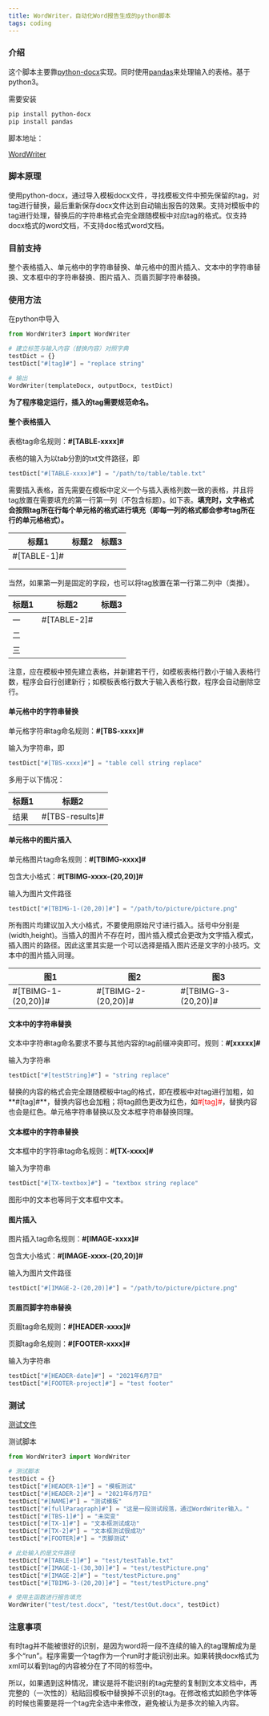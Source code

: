 ```yaml
---
title: WordWriter，自动化Word报告生成的python脚本
tags: coding
---
```


### 介绍

这个脚本主要靠[python-docx](https://python-docx.readthedocs.io/en/latest/)实现。同时使用[pandas](https://www.pypandas.cn/)来处理输入的表格。基于python3。

需要安装
```bash
pip install python-docx
pip install pandas
```

脚本地址：

[WordWriter](https://github.com/pzweuj/WordWriter)



### 脚本原理

使用python-docx，通过导入模板docx文件，寻找模板文件中预先保留的tag，对tag进行替换，最后重新保存docx文件达到自动输出报告的效果。支持对模板中的tag进行处理，替换后的字符串格式会完全跟随模板中对应tag的格式。仅支持docx格式的word文档，不支持doc格式word文档。



### 目前支持

整个表格插入、单元格中的字符串替换、单元格中的图片插入、文本中的字符串替换、文本框中的字符串替换、图片插入、页眉页脚字符串替换。



### 使用方法

在python中导入
```python
from WordWriter3 import WordWriter

# 建立标签与输入内容（替换内容）对照字典
testDict = {}
testDict["#[tag]#"] = "replace string"

# 输出
WordWriter(templateDocx, outputDocx, testDict)
```



**为了程序稳定运行，插入的tag需要规范命名。**



#### 整个表格插入

表格tag命名规则：**#[TABLE-xxxx]#**

表格的输入为以tab分割的txt文件路径，即

```python
testDict["#[TABLE-xxxx]#"] = "/path/to/table/table.txt"
```



需要插入表格，首先需要在模板中定义一个与插入表格列数一致的表格，并且将tag放置在需要填充的第一行第一列（不包含标题）。如下表。**填充时，文字格式会按照tag所在行每个单元格的格式进行填充（即每一列的格式都会参考tag所在行的单元格格式）。**

| 标题1       | 标题2 | 标题3 |
| ----------- | ----- | ----- |
| #[TABLE-1]# |       |       |
|             |       |       |
|             |       |       |



当然，如果第一列是固定的字段，也可以将tag放置在第一行第二列中（类推）。

| 标题1 | 标题2       | 标题3 |
| ----- | ----------- | ----- |
| 一    | #[TABLE-2]# |       |
| 二    |             |       |
| 三    |             |       |

注意，应在模板中预先建立表格，并新建若干行，如模板表格行数小于输入表格行数，程序会自行创建新行；如模板表格行数大于输入表格行数，程序会自动删除空行。



#### 单元格中的字符串替换

单元格字符串tag命名规则：**#[TBS-xxxx]#**

输入为字符串，即

```python
testDict["#[TBS-xxxx]#"] = "table cell string replace"
```

多用于以下情况：

| 标题1 | 标题2           |
| ----- | --------------- |
| 结果  | #[TBS-results]# |



#### 单元格中的图片插入

单元格图片tag命名规则：**#[TBIMG-xxxx]#**

包含大小格式：**#[TBIMG-xxxx-(20,20)]#**

输入为图片文件路径

```python
testDict["#[TBIMG-1-(20,20)]#"] = "/path/to/picture/picture.png"
```

所有图片均建议加入大小格式，不要使用原始尺寸进行插入。括号中分别是(width,height)。当插入的图片不存在时，图片插入模式会更改为文字插入模式，插入图片的路径。因此这里其实是一个可以选择是插入图片还是文字的小技巧。文本中的图片插入同理。

| 图1                 | 图2                 | 图3                 |
| ------------------- | ------------------- | ------------------- |
| #[TBIMG-1-(20,20)]# | #[TBIMG-2-(20,20)]# | #[TBIMG-3-(20,20)]# |



#### 文本中的字符串替换

文本中字符串tag命名要求不要与其他内容的tag前缀冲突即可。规则：**#[xxxxx]#**

输入为字符串

```python
testDict["#[testString]#"] = "string replace"
```

替换的内容的格式会完全跟随模板中tag的格式，即在模板中对tag进行加粗，如**#[tag]#**，替换内容也会加粗；将tag颜色更改为红色，如<font color=red>#[tag]#</font>，替换内容也会是红色。单元格字符串替换以及文本框字符串替换同理。



#### 文本框中的字符串替换

文本框中的字符串tag命名规则：**#[TX-xxxx]#**

输入为字符串

```python
testDict["#[TX-textbox]#"] = "textbox string replace"
```

图形中的文本也等同于文本框中文本。


#### 图片插入

图片插入tag命名规则：**#[IMAGE-xxxx]#**

包含大小格式：**#[IMAGE-xxxx-(20,20)]#**

输入为图片文件路径

```python
testDict["#[IMAGE-2-(20,20)]#"] = "/path/to/picture/picture.png"
```



#### 页眉页脚字符串替换

页眉tag命名规则：**#[HEADER-xxxx]#**

页脚tag命名规则：**#[FOOTER-xxxx]#**

输入为字符串

```python
testDict["#[HEADER-date]#"] = "2021年6月7日"
testDict["#[FOOTER-project]#"] = "test footer"
```



### 测试

[测试文件](https://github.com/pzweuj/WordWriter/tree/master/test)

测试脚本
```python
from WordWriter3 import WordWriter

# 测试脚本
testDict = {}
testDict["#[HEADER-1]#"] = "模板测试"
testDict["#[HEADER-2]#"] = "2021年6月7日"
testDict["#[NAME]#"] = "测试模板"
testDict["#[fullParagraph]#"] = "这是一段测试段落，通过WordWriter输入。"
testDict["#[TBS-1]#"] = "未突变"
testDict["#[TX-1]#"] = "文本框测试成功"
testDict["#[TX-2]#"] = "文本框测试很成功"
testDict["#[FOOTER]#"] = "页脚测试"

# 此处输入的是文件路径
testDict["#[TABLE-1]#"] = "test/testTable.txt"
testDict["#[IMAGE-1-(30,30)]#"] = "test/testPicture.png"
testDict["#[IMAGE-2]#"] = "test/testPicture.png"
testDict["#[TBIMG-3-(20,20)]#"] = "test/testPicture.png"

# 使用主函数进行报告填充
WordWriter("test/test.docx", "test/testOut.docx", testDict)
```


### 注意事项

有时tag并不能被很好的识别，是因为word将一段不连续的输入的tag理解成为是多个“run”。程序需要一个tag作为一个run时才能识别出来。如果转换docx格式为xml可以看到tag的内容被分在了不同的标签中。

所以，如果遇到这种情况，建议是将不能识别的tag完整的复制到文本文档中，再完整的（一次性的）粘贴回模板中替换掉不识别的tag。在修改格式如颜色字体等的时候也需要是将一个tag完全选中来修改，避免被认为是多次的输入内容。



